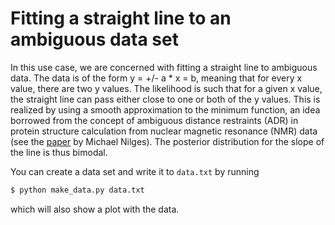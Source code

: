 # Fitting a straight line to an ambiguous data set
In this use case, we are concerned with fitting a straight line to ambiguous data. The data is of the form y = +/- a * x = b, meaning that for every x value, there are two y values. 
The likelihood is such that for a given x value, the straight line can pass either close to one or both of the y values. This is realized by using a smooth approximation to the minimum function, an idea borrowed from the concept of ambiguous distance restraints (ADR) in protein structure calculation from nuclear magnetic resonance (NMR) data (see the [paper](https://www.sciencedirect.com/science/article/abs/pii/S0022283684700532) by Michael Nilges). The posterior distribution for the slope of the line is thus bimodal. 

You can create a data set and write it to `data.txt` by running
```bash
$ python make_data.py data.txt
```
which will also show a plot with the data.
